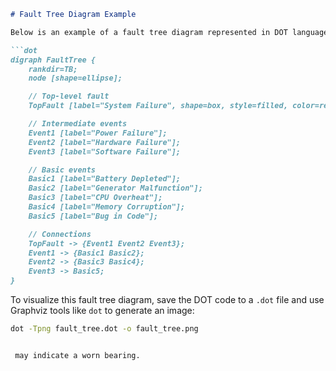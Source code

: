 
```markdown
# Fault Tree Diagram Example

Below is an example of a fault tree diagram represented in DOT language:

```dot
digraph FaultTree {
    rankdir=TB;
    node [shape=ellipse];

    // Top-level fault
    TopFault [label="System Failure", shape=box, style=filled, color=red];

    // Intermediate events
    Event1 [label="Power Failure"];
    Event2 [label="Hardware Failure"];
    Event3 [label="Software Failure"];

    // Basic events
    Basic1 [label="Battery Depleted"];
    Basic2 [label="Generator Malfunction"];
    Basic3 [label="CPU Overheat"];
    Basic4 [label="Memory Corruption"];
    Basic5 [label="Bug in Code"];

    // Connections
    TopFault -> {Event1 Event2 Event3};
    Event1 -> {Basic1 Basic2};
    Event2 -> {Basic3 Basic4};
    Event3 -> Basic5;
}
```

To visualize this fault tree diagram, save the DOT code to a `.dot` file and use Graphviz tools like `dot` to generate an image:

```bash
dot -Tpng fault_tree.dot -o fault_tree.png
```
```

 may indicate a worn bearing.
